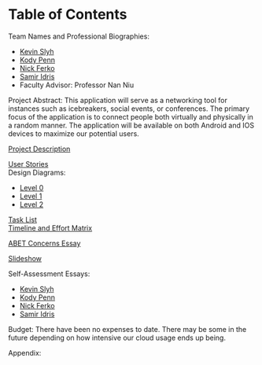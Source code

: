 <!-- HEADER -->
# Table of Contents
Team Names and Professional Biographies:
- [Kevin Slyh](Professional_Biographies/Kevin_Slyh_Professional_Biography.md)
- [Kody Penn](Professional_Biographies/Kody_Penn_Professional_Biography.md)
- [Nick Ferko](Professional_Biographies/Nick_Ferko_Professional_Biography.md)
- [Samir Idris](Professional_Biographies/Samir_Idris_Professional_Biography.md)
- Faculty Advisor: Professor Nan Niu

Project Abstract: This application will serve as a networking tool for instances such as icebreakers, social events, or conferences. The primary focus of the application is to connect people both virtually and physically in a random manner. The application will be available on both Android and IOS devices to maximize our potential users. 

[Project Description](Details.md)

[User Stories](User_Stories.md)\
Design Diagrams: 
- [Level 0](Design_Diagrams/D0.pdf)
- [Level 1](Design_Diagrams/D1.pdf)
- [Level 2](Design_Diagrams/D2.pdf)

[Task List](Task_List.md)\
[Timeline and Effort Matrix](Milestone%20Effort%20and%20Timeline.pdf)

[ABET Concerns Essay](Project%20Constraints.md)

[Slideshow](Senior%20Design%20Fall%20Presentation.pdf)

Self-Assessment Essays:
- [Kevin Slyh](Individual_Assessments/Kevin_Slyh_Individual_Assessment.md)
- [Kody Penn](Individual_Assessments/Kody_Penn_Individual_Assessment.md)
- [Nick Ferko](Individual_Assessments/Nick_Ferko_Individual_Assessment.md)
- [Samir Idris](Individual_Assessments/Samir_Idris_Individual_Assessment.md)

Budget:
There have been no expenses to date. There may be some in the future depending on how intensive our cloud usage ends up being.

Appendix:
